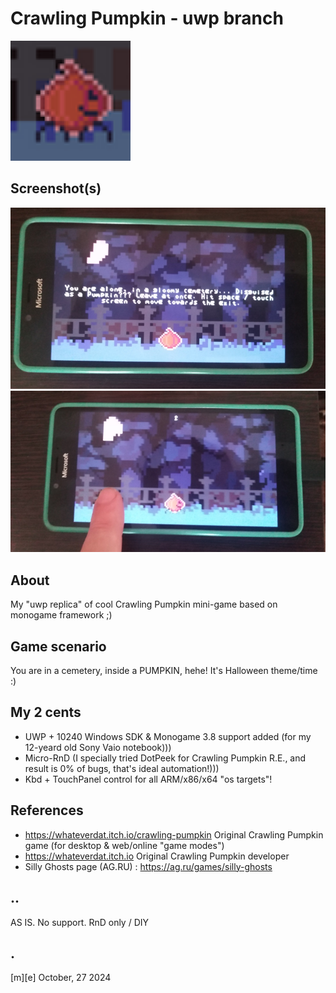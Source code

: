 # Crawling Pumpkin - uwp branch
![](Images/logo.png)

## Screenshot(s)
![](Images/shot01.png)
![](Images/shot02.png)

## About
My "uwp replica" of cool Crawling Pumpkin mini-game based on monogame framework ;)

## Game scenario
You are in a cemetery, inside a PUMPKIN, hehe! It's Halloween theme/time :)


## My 2 cents
- UWP + 10240 Windows SDK & Monogame 3.8 support added (for my 12-yeard old Sony Vaio notebook)))
- Micro-RnD (I specially tried DotPeek for Crawling Pumpkin R.E., and result is 0% of bugs, that's ideal automation!)))
- Kbd + TouchPanel control for all ARM/x86/x64 "os targets"! 

## References
- https://whateverdat.itch.io/crawling-pumpkin Original Crawling Pumpkin game (for desktop & web/online "game modes")
- https://whateverdat.itch.io Original Crawling Pumpkin developer
- Silly Ghosts page (AG.RU) : https://ag.ru/games/silly-ghosts 


## ..
AS IS. No support. RnD only / DIY

## .
[m][e] October, 27 2024


